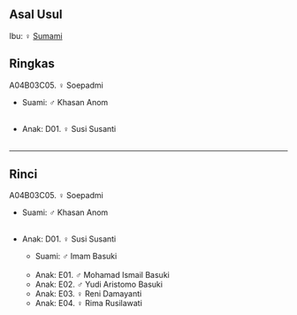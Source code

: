 ## Asal Usul

Ibu: ♀ [Sumami][up] 

## Ringkas

A04B03C05. ♀ Soepadmi
	<br/>

*	Suami: ♂ Khasan Anom
	<br/><br/>

*	Anak: D01. ♀ Susi Susanti
	<br/><br/>

-- -- --

## Rinci

A04B03C05. ♀ Soepadmi 
	<br/>

*	Suami: ♂ Khasan Anom
	<br/><br/>

*	Anak: D01. ♀ Susi Susanti
	*	Suami: ♂ Imam Basuki
	<br/><br/>
	*	Anak: E01. ♂ Mohamad Ismail Basuki 
	*	Anak: E02. ♂ Yudi Aristomo Basuki
	*	Anak: E03. ♀ Reni Damayanti
	*	Anak: E04. ♀ Rima Rusilawati
	<br/><br/>


[up]: https://github.com/epsi-rns/gitodipuro/blob/master/tree/A04/B03.md

